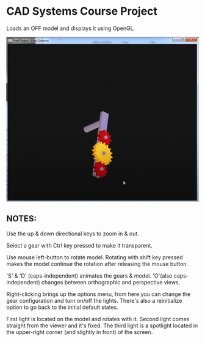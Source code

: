# CAD Systems Course Project
 
Loads an OFF model and displays it using OpenGL.

![CADprojScreenshot](CADprojScreenshot.png)

## NOTES:
Use the up & down directional keys to zoom in & out.

Select a gear with Ctrl key pressed to make it transparent.

Use mouse left-button to rotate model. Rotating with shift key	pressed makes the model continue the rotation after releasing the mouse button.

'S' & 'D' (caps-independent) animates the gears & model.
'O'(also caps-independent) changes between orthographic and perspective views.

Right-clicking brings up the options menu, from here you can change the gear configuration and turn on/off the lights.
There's also a reinitialize option to go back to the initial default states.

First light is located on the model and rotates with it.
Second light comes straight from the viewer and it's fixed.
The third light is a spotlight located in the upper-right corner (and slightly in front) of the screen.